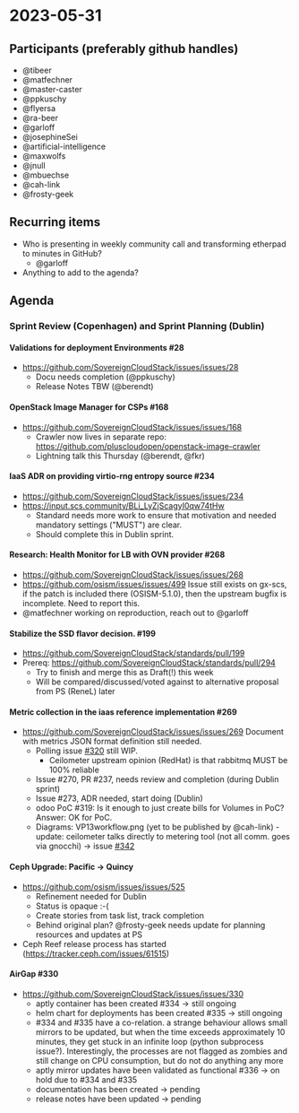 # 2023-05-31
## Participants (preferably github handles)

- @tibeer
- @matfechner
- @master-caster
- @ppkuschy
- @flyersa
- @ra-beer
- @garloff
- @josephineSei
- @artificial-intelligence
- @maxwolfs
- @jnull
- @mbuechse
- @cah-link
- @frosty-geek

## Recurring items

- Who is presenting in weekly community call and transforming etherpad to minutes in GitHub?
    * @garloff
- Anything to add to the agenda?

## Agenda

### Sprint Review (Copenhagen) and Sprint Planning (Dublin)

#### Validations for deployment Environments #28

- https://github.com/SovereignCloudStack/issues/issues/28
    - Docu needs completion (@ppkuschy)
    - Release Notes TBW (@berendt)

#### OpenStack Image Manager for CSPs #168

- https://github.com/SovereignCloudStack/issues/issues/168
    - Crawler now lives in separate repo: https://github.com/pluscloudopen/openstack-image-crawler
    - Lightning talk this Thursday (@berendt, @fkr)

#### IaaS ADR on providing virtio-rng entropy source #234
- https://github.com/SovereignCloudStack/issues/issues/234
- https://input.scs.community/BLi_LyZjScagyI0qw74tHw
    - Standard needs more work to ensure that motivation and needed mandatory settings ("MUST") are clear.
    - Should complete this in Dublin sprint.

#### Research: Health Monitor for LB with OVN provider #268
- https://github.com/SovereignCloudStack/issues/issues/268
- https://github.com/osism/issues/issues/499
Issue still exists on gx-scs, if the patch is included there (OSISM-5.1.0), then the upstream bugfix is incomplete. Need to report this.
- @matfechner working on reproduction, reach out to @garloff

#### Stabilize the SSD flavor decision. #199
- https://github.com/SovereignCloudStack/standards/pull/199
- Prereq: https://github.com/SovereignCloudStack/standards/pull/294
    - Try to finish and merge this as Draft(!) this week
    - Will be compared/discussed/voted against to alternative proposal from PS (ReneL) later

#### Metric collection in the iaas reference implementation #269
- https://github.com/SovereignCloudStack/issues/issues/269
Document with metrics JSON format definition still needed.
    * Polling issue [#320](https://github.com/SovereignCloudStack/issues/issues/320) still WIP.
        - Ceilometer upstream opinion (RedHat) is that rabbitmq MUST be 100% reliable
    * Issue #270, PR #237, needs review and completion (during Dublin sprint)
    * Issue #273, ADR needed, start doing (Dublin)
    * odoo PoC #319: Is it enough to just create bills for Volumes in PoC? Answer: OK for PoC.
    * Diagrams: VP13workflow.png (yet to be published by @cah-link) - update: ceilometer talks directly to metering tool (not all comm. goes via gnocchi) -> issue [#342](https://github.com/SovereignCloudStack/issues/issues/342)

#### Ceph Upgrade: Pacific -> Quincy
- https://github.com/osism/issues/issues/525
    - Refinement needed for Dublin
    - Status is opaque :-(
    - Create stories from task list, track completion
    - Behind original plan? @frosty-geek needs update for planning resources and updates at PS
- Ceph Reef release process has started (https://tracker.ceph.com/issues/61515)

#### AirGap #330
- https://github.com/SovereignCloudStack/issues/issues/330
    - aptly container has been created #334 -> still ongoing
    - helm chart for deployments has been created #335 -> still ongoing
    - #334 and #335 have a co-relation. a strange behaviour allows small mirrors to be updated, but when the time exceeds approximately 10 minutes, they get stuck in an infinite loop (python subprocess issue?). Interestingly, the processes are not flagged as zombies and still change on CPU consumption, but do not do anything any more
    - aptly mirror updates have been validated as functional #336 -> on hold due to #334 and #335
    - documentation has been created -> pending
    - release notes have been updated -> pending
